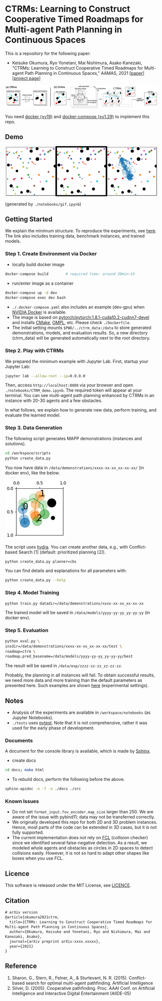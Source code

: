 # CTRMs: Learning to Construct Cooperative Timed Roadmaps for Multi-agent Path Planning in Continuous Spaces

This is a repository for the following paper:

- Keisuke Okumura, Ryo Yonetani, Mai Nishimura, Asako Kanezaki, "CTRMs: Learning to Construct Cooperative Timed Roadmaps for Multi-agent Path Planning in Continuous Spaces," AAMAS, 2021 [[paper]()] [[project page](https://omron-sinicx.github.io/ctrm/)]

![](./assets/outline.png)

You need [docker (≥v19)](https://www.docker.com/) and [docker-compose (≥v1.29)](https://docs.docker.com/compose/) to implement this repo.

## Demo

![](./assets/demo_reduced.gif)

(generated by `./notebooks/gif.ipynb`)

## Getting Started

We explain the minimum structure. To reproduce the experiments, see [here](https://github.com/omron-sinicx/ctrm/wiki).
The link also includes training data, benchmark instances, and trained models.

### Step 1. Create Environment via Docker
- locally build docker image

```sh
docker-compose build        # required time: around 30min~1h
```

- run/enter image as a container

```sh
docker-compose up -d dev
docker-compose exec dev bash
```

- `./.docker-compose.yaml` also includes an example (dev-gpu) when [NVIDIA Docker](https://github.com/NVIDIA/nvidia-docker) is available.
- The image is based on [pytorch/pytorch:1.8.1-cuda10.2-cudnn7-devel](https://hub.docker.com/layers/pytorch/pytorch/1.8.1-cuda10.2-cudnn7-devel/images/sha256-0bb33b2f69f2af64e1c572294e3228fa423019a17aaf9bb9428e143307f307e4?context=explore) and installs [CMake](https://cmake.org/), [OMPL](https://ompl.kavrakilab.org/), etc. Please check `./Dockerfile`.
- The initial setting mounts `$PWD/../ctrm_data:/data` to store generated demonstrations, models, and evaluation results. So, a new directory (ctrm_data) will be generated automatically next to the root directory.

### Step 2. Play with CTRMs

We prepared the minimum example with Jupyter Lab.
First, startup your Jupyter Lab:

```sh
jupyter lab --allow-root --ip=0.0.0.0
```

Then, access `http://localhost:8888` via your browser and open `./notebooks/CTRM_demo.ipynb`.
The required token will appear at your terminal.
You can see multi-agent path planning enhanced by CTRMs in an instance with 20-30 agents and a few obstacles.

In what follows, we explain how to generate new data, perform training, and evaluate the learned model.

### Step 3. Data Generation

The following script generates MAPP demonstrations (instances and solutions).

```sh
cd /workspace/scripts
python create_data.py
```

You now have data in `/data/demonstrations/xxxx-xx-xx_xx-xx-xx/` (in docker env), like the below.

![](./assets/training_data_sample.jpg)


The script uses [hydra](https://hydra.cc/).
You can create another data, e.g., with Conflict-based Search [1] (default: prioritized planning [2]).

```sh
python create_data.py planner=cbs
```

You can find details and explanations for all parameters with:
```sh
python create_data.py --help
```

### Step 4. Model Training

```sh
python train.py datadir=/data/demonstrations/xxxx-xx-xx_xx-xx-xx
```

The trained model will be saved in `/data/models/yyyy-yy-yy_yy-yy-yy` (in docker env).

### Step 5. Evaluation

```sh
python eval.py \
insdir=/data/demonstrations/xxxx-xx-xx_xx-xx-xx/test \
roadmap=ctrm \
roadmap.pred_basename=/data/models/yyyy-yy-yy_yy-yy-yy/best
```

The result will be saved in `/data/exp/zzzz-zz-zz_zz-zz-zz`.

Probably, the planning in all instances will fail.
To obtain successful results, we need more data and more training than the default parameters as presented here.
Such examples are shown [here](https://github.com/omron-sinicx/ctrm/wiki) (experimental settings).

## Notes

- Analysis of the experiments are available in `/workspace/notebooks` (as Jupyter Notebooks).
- `./tests` uses [pytest](https://docs.pytest.org/).
  Note that it is not comprehensive, rather it was used for the early phase of development.

### Documents

A document for the console library is available, which is made by [Sphinx](https://www.sphinx-doc.org/en/master/).

-  create docs

```sh
cd docs; make html
```

- To rebuild docs, perform the following before the above.

```sh
sphinx-apidoc -e -f -o ./docs ./src
```

### Known Issues

 - Do not set `format_input.fov_encoder.map_size` larger than 250. We are aware of the issue with pybind11; data may not be transferred correctly.
 - We originally developed this repo for both 2D and 3D problem instances. Hence, most parts of the code can be extended in 3D cases, but it is not fully supported.
 - The current implementation does not rely on [FCL](https://github.com/flexible-collision-library/fcl) (collision checker) since we identified several false-negative detection. As a result, we modeled whole agents and obstacles as circles in 2D spaces to detect collisions easily. However, it is not so hard to adapt other shapes like boxes when you use FCL.

## Licence

This software is released under the MIT License, see [LICENCE](./LICENCE).


## Citation

```
# arXiv version
@article{okumura2021ctrm,
  title={CTRMs: Learning to Construct Cooperative Timed Roadmaps for Multi-agent Path Planning in Continuous Spaces},
  author={Okumura, Keisuke and Yonetani, Ryo and Nishimura, Mai and Kanezaki, Asako},
  journal={arXiv preprint arXiv:xxxx.xxxxx},
  year={2021}
}
```

## Reference
1. Sharon, G., Stern, R., Felner, A., & Sturtevant, N. R. (2015). Conflict-based search for optimal multi-agent pathfinding. Artificial Intelligence
2. Silver, D. (2005). Cooperative pathfinding. Proc. AAAI Conf. on Artificial Intelligence and Interactive Digital Entertainment (AIIDE-05)
